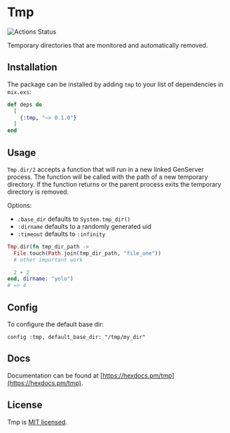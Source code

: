 # Tmp

![Actions Status](https://github.com/preciz/tmp/workflows/test/badge.svg)

Temporary directories that are monitored and automatically removed.

## Installation

The package can be installed by adding `tmp` to your list of dependencies in `mix.exs`:

```elixir
def deps do
  [
    {:tmp, "~> 0.1.0"}
  ]
end
```

## Usage

`Tmp.dir/2` accepts a function that will run in a new linked GenServer process.
The function will be called with the path of a new temporary directory.
If the function returns or the parent process exits the temporary directory is removed.

Options:
 - `:base_dir` defaults to `System.tmp_dir()`
 - `:dirname` defaults to a randomly generated uid
 - `:timeout` defaults to `:infinity`

```elixir
Tmp.dir(fn tmp_dir_path ->
  File.touch(Path.join(tmp_dir_path, "file_one"))
  # other important work

  2 + 2
end, dirname: "yolo")
# => 4
```

## Config

To configure the default base dir:
```
config :tmp, default_base_dir: "/tmp/my_dir"
```

## Docs

Documentation can be found at [https://hexdocs.pm/tmp](https://hexdocs.pm/tmp).

## License

Tmp is [MIT licensed](LICENSE).
